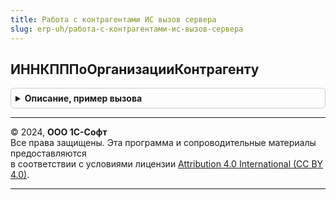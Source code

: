 ```yaml
---
title: Работа с контрагентами ИС вызов сервера
slug: erp-uh/работа-с-контрагентами-ис-вызов-сервера
---
```



## ИННКПППоОрганизацииКонтрагенту
<details style="margin: 1em 0; padding: 0.5em; border: 1px solid #ccc; border-radius: 6px;">

<summary style="font-weight: bold; cursor: pointer;">Описание, пример вызова</summary>

```bsl

// Возвращает ИНН и КПП переданной организации и торгового объекта, структурой со свойствами ИНН и КПП.
//
// Параметры:
//   ОрганизацияКонтрагент - ОпределяемыйТип.ОрганизацияКонтрагентГосИС, ОпределяемыйТип.КонтрагентГосИС -
//     ссылка на организацию, реквизиты которой нужно определить,
//   ТорговыйОбъект - ОпределяемыйТип.ТорговыйОбъектЕГАИС - ссылка на торговый объект для определения КПП.
//
// Возвращаемое значение:
//   Структура - структура со свойствами:
//   * КПП - Строка - КПП организации,
//   * ИНН - Строка - ИНН организации.
//
Функция ИННКПППоОрганизацииКонтрагенту(ОрганизацияКонтрагент, ТорговыйОбъект = Неопределено) Экспорт
```

Пример вызова
```bsl
Результат = РаботаСКонтрагентамиИСВызовСервера.ИННКПППоОрганизацииКонтрагенту(ОрганизацияКонтрагент, ТорговыйОбъект);
```
</details>

---

© 2024, **ООО 1С-Софт**  
Все права защищены. Эта программа и сопроводительные материалы предоставляются  
в соответствии с условиями лицензии [Attribution 4.0 International (CC BY 4.0)](https://creativecommons.org/licenses/by/4.0/legalcode).

---
